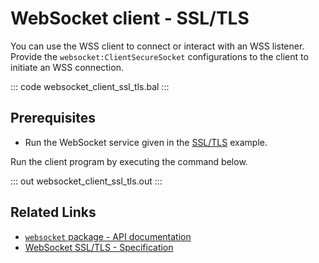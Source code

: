 # WebSocket client - SSL/TLS

You can use the WSS client to connect or interact with an WSS listener. Provide the `websocket:ClientSecureSocket` configurations to the client to initiate an WSS connection.

::: code websocket_client_ssl_tls.bal :::

## Prerequisites
- Run the WebSocket service given in the [SSL/TLS](/learn/by-example/websocket-service-ssl-tls/) example.

Run the client program by executing the command below.

::: out websocket_client_ssl_tls.out :::

## Related Links
- [`websocket` package - API documentation](https://lib.ballerina.io/ballerina/websocket/latest)
- [WebSocket SSL/TLS - Specification](/spec/websocket/#5-securing-the-websocket-connections)
